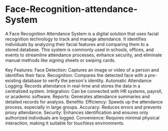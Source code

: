 # Face-Recognition-attendance-System
A Face Recognition Attendance System is a digital solution that uses facial recognition technology to track and manage attendance. It identifies individuals by analyzing their facial features and comparing them to a stored database. This system is commonly used in schools, offices, and events to streamline attendance processes, enhance security, and eliminate manual methods like signing sheets or swiping cards.

Key Features:
Face Detection: Captures an image or video of a person and identifies their face.
Recognition: Compares the detected face with a pre-existing database to verify the person's identity.
Automatic Attendance Logging: Records attendance in real-time and stores the data in a centralized system.
Integration: Can be connected with HR systems, payroll, or academic software.
Reports: Generates attendance summaries and detailed records for analysis.
Benefits:
Efficiency: Speeds up the attendance process, especially in large groups.
Accuracy: Reduces errors and prevents proxy attendance.
Security: Enhances identification and ensures only authorized individuals are logged.
Convenience: Requires minimal physical interaction, making it suitable for touchless environments.
